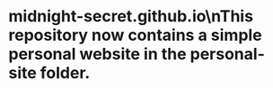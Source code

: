 # midnight-secret.github.io\nThis repository now contains a simple personal website in the personal-site folder.
